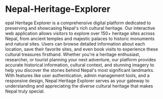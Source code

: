# Nepal-Heritage-Explorer
epal Heritage Explorer is a comprehensive digital platform dedicated to preserving and showcasing Nepal's rich cultural heritage. Our interactive web application allows visitors to explore over 150+ heritage sites across Nepal, from ancient temples and majestic palaces to historic monuments and natural sites. Users can browse detailed information about each location, save their favorite sites, and even book visits to experience these cultural treasures firsthand. Whether you're a heritage enthusiast, researcher, or tourist planning your next adventure, our platform provides accurate historical information, cultural context, and stunning imagery to help you discover the stories behind Nepal's most significant landmarks. With features like user authentication, admin management tools, and a responsive design, Nepal Heritage Explorer serves as your gateway to understanding and appreciating the diverse cultural heritage that makes Nepal truly special.
